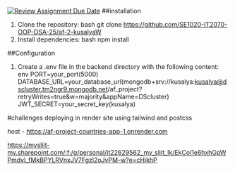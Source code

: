 [![Review Assignment Due Date](https://classroom.github.com/assets/deadline-readme-button-22041afd0340ce965d47ae6ef1cefeee28c7c493a6346c4f15d667ab976d596c.svg)](https://classroom.github.com/a/mNaxAqQD)
##installation
1. Clone the repository:
    bash
    git clone https://github.com/SE1020-IT2070-OOP-DSA-25/af-2-kusalyaW
2. Install dependencies:
    bash
    npm install

##Configuration
1. Create a .env file in the backend directory with the following content:
    env
    PORT=your_port(5000)
    DATABASE_URL=your_database_url(mongodb+srv://kusalya:kusalya@dscluster.tm2ngr9.mongodb.net/af_project?retryWrites=true&w=majority&appName=DScluster)
    JWT_SECRET=your_secret_key(kusalya)

#challenges 
deploying in render site 
using tailwind and postcss


host - https://af-project-countries-app-1.onrender.com


https://mysliit-my.sharepoint.com/:f:/g/personal/it22629562_my_sliit_lk/EkCol1e6hxhGpWPmdvl_fMkBPYLRVnxJV7Fgzl2oJvPM-w?e=cHikhP